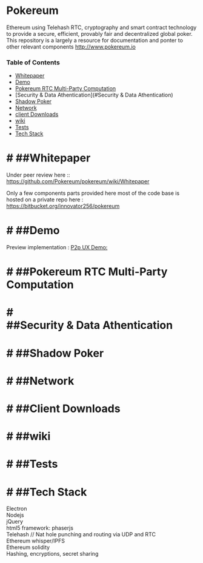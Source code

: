 Pokereum
========
Ethereum using Telehash RTC, cryptography and smart contract technology to provide a secure, efficient, provably fair and decentralized global poker. This repository is a largely a resource for documentation and ponter to other relevant components http://www.pokereum.io 


### Table of Contents

* [Whitepaper](#Whitepaper)
* [Demo](#Demo)
* [Pokereum RTC Multi-Party Computation](#Pokereum-RTC)
* [Security & Data Athentication](#Security & Data Athentication)    
* [Shadow Poker](Shadow-Poker)
* [Network](#Network)
* [client Downloads](#Downloads)
* [wiki](#wiki)
* [Tests](#Tests)
* [Tech Stack](#Tech-Stack)







#<a name="whitepaper"></a>
##Whitepaper
==========
Under peer review here :: https://github.com/Pokereum/pokereum/wiki/Whitepaper      



Only a few components parts provided here most of the code base is hosted on a private repo here : https://bitbucket.org/innovator256/pokereum


#<a name="Demo"></a>
##Demo       
=====
Preview implementation : [P2p UX Demo:]( https://www.youtube.com/watch?v=ydqsLi2CAgQ) 




#<a name="Pokereum-RTC"></a>
##Pokereum RTC Multi-Party Computation      
==========      




 #<a name="Security & Data Athentication"></a>     
 ##Security & Data Athentication         
 ==============================     
 
 
 
 

#<a name="Shadow-Poker"></a>
##Shadow Poker     
==========       





#<a name="Network"></a>
##Network               
==========        




#<a name="Downloads"></a>
##Client Downloads       
===================     




#<a name="wiki"></a>
##wiki    
==========    



#<a name="Tests"></a>
##Tests     
======    



#<a name="Tech-Stack"></a>
##Tech Stack      
==========      

Electron <br/>
Nodejs<br/>
jQuery<br/>
html5 framework: phaserjs<br/>
Telehash // Nat hole punching and routing via UDP and RTC<br/>
Ethereum whisper/IPFS<br/>
Ethereum solidity<br/>
Hashing, encryptions, secret sharing
